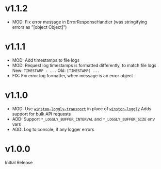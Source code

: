 # v1.1.2

* MOD: Fix error message in ErrorResponseHandler
       (was stringifying errors as "[object Object]")

# v1.1.1

* MOD: Add timestamps to file logs
* MOD: Request log timestamps is formatted differently, to match file logs
       New: `TIMESTAMP - ...`
       Old: `[TIMESTAMP] ...`
* FIX: Fix error log formatter, when message is an error object

# v1.1.0

* MOD: Use [`winston-loggly-transport`](https://github.com/aerisweather/winston-loggly-transport) in place of
       [`winston-loggly`](https://github.com/winston/winston-loggly)
       Adds support for bulk API requests
* ADD: Support `*_LOGGLY_BUFFER_INTERVAL` and `*_LOGGLY_BUFFER_SIZE` env vars
* ADD: Log to console, if any logger errors

# v1.0.0

Initial Release
